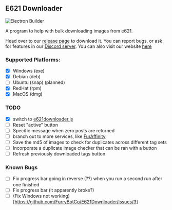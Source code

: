 ## E621 Downloader
![Electron Builder](https://github.com/FurryBotCo/E621Downloader/workflows/Electron%20Builder/badge.svg)

A program to help with bulk downloading images from e621.

Head over to our [release page](https://github.com/FurryBotCo/E621Downloader/releases) to download it. You can report bugs, or ask for features in our [Discord server](https://discord.gg/gMK89SWjHm). You can also visit our website [here](https://e621downloader.furrybot.co)

### Supported Platforms:  
- [x] Windows (exe)
- [x] Debian (deb)
- [ ] Ubuntu (snap) (planned)
- [x] RedHat (rpm)
- [x] MacOS (dmg)

### TODO
- [x] switch to [e621downloader.js](https://npm.im/e621downloader.js)
- [ ] Reset "active" button
- [ ] Specific message when zero posts are returned
- [ ] branch out to more services, like [FurAffinity](https://furaffinity.net)
- [ ] Save the md5 of images to check for duplicates across different tag sets
- [ ] Incorporate a duplicate image checker that can be ran with a button
- [ ] Refresh previously downloaded tags button

### Known Bugs
- [ ] Fix progress bar going in reverse (??) when you run a second run after one finished
- [ ] Fix progress bar (it apparently broke?)
- [ ] (Fix Windows not working)[https://github.com/FurryBotCo/E621Downloader/issues/3]
